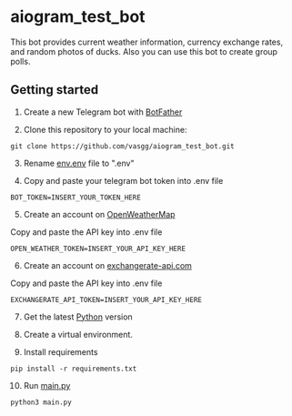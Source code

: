 # aiogram_test_bot

This bot provides current weather information, currency exchange rates, and random photos of ducks.
Also you can use this bot to create group polls.

## Getting started

1. Create a new Telegram bot with [BotFather](https://web.telegram.org/k/#@BotFather)

2. Clone this repository to your local machine:

`git clone https://github.com/vasgg/aiogram_test_bot.git`

3. Rename [env.env](aiogram_test_bot/blob/main/env.env) file to ".env"

4. Copy and paste your telegram bot token into .env file

`BOT_TOKEN=INSERT_YOUR_TOKEN_HERE`

5. Create an account on [OpenWeatherMap](https://home.openweathermap.org/users/sign_up)

Сopy and paste the API key into .env file

`OPEN_WEATHER_TOKEN=INSERT_YOUR_API_KEY_HERE`

6. Create an account on [exchangerate-api.com](https://app.exchangerate-api.com/sign-up)

Сopy and paste the API key into .env file

`EXCHANGERATE_API_TOKEN=INSERT_YOUR_API_KEY_HERE`

7. Get the latest [Python](https://www.python.org/downloads/) version

8. Create a virtual environment.

9. Install requirements

`pip install -r requirements.txt`

10. Run [main.py](aiogram_test_bot/main.py) 

`python3 main.py`


